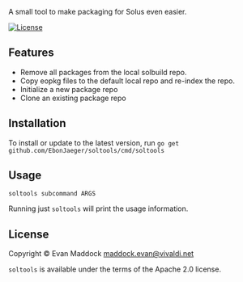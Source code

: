A small tool to make packaging for Solus even easier.

[![License](https://img.shields.io/badge/License-Apache%202.0-blue.svg)](https://opensource.org/licenses/Apache-2.0)

## Features

- Remove all packages from the local solbuild repo.
- Copy eopkg files to the default local repo and re-index the repo.
- Initialize a new package repo
- Clone an existing package repo

## Installation

To install or update to the latest version, run `go get github.com/EbonJaeger/soltools/cmd/soltools`

## Usage

`soltools subcommand ARGS`

Running just `soltools` will print the usage information.

## License

Copyright &copy; Evan Maddock maddock.evan@vivaldi.net

`soltools` is available under the terms of the Apache 2.0 license.
